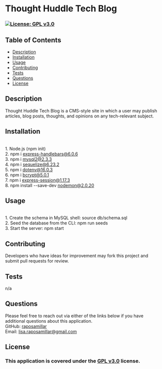 # Thought Huddle Tech Blog

  ### [![License: GPL v3.0](https://img.shields.io/badge/License-GPLv3-blue.svg)](https://www.gnu.org/licenses/gpl-3.0) 

  ## Table of Contents
  - [Description](#description)
  - [Installation](#installation)
  - [Usage](#usage)
  - [Contributing](#contributing)
  - [Tests](#tests)
  - [Questions](#questions)
  - [License](#license)

  ## Description 
  Thought Huddle Tech Blog is a CMS-style site in which a user may publish articles, blog posts, thoughts, and opinions on any tech-relevant subject.
  
  ## Installation 
  <br>1. Node.js (npm init)<br>2. npm i express-handlebars@6.0.6<br>3. npm i mysql2@2.3.3<br>4. npm i sequelize@6.23.2<br>5. npm i dotenv@16.0.3<br>6. npm i bcrypt@5.0.1<br>7. npm i express-session@1.17.3<br>8. npm install --save-dev nodemon@2.0.20
  
  ## Usage
  <br>1. Create the schema in MySQL shell: source db/schema.sql<br>2. Seed the database from the CLI: npm run seeds<br>3. Start the server: npm start

  ## Contributing 
  Developers who have ideas for improvement may fork this project and submit pull requests for review.

  ## Tests
  n/a

  ## Questions 
  Please feel free to reach out via either of the links below if you have additional questions about this application.</br>
  GitHub: <a href="https://github.com/raposamillar/">raposamillar</a></br>
  Email: lisa.raposamillar@gmail.com

  ## License
  ### This application is covered under the [GPL v3.0](https://choosealicense.com/licenses/gpl-3.0/) license.
  